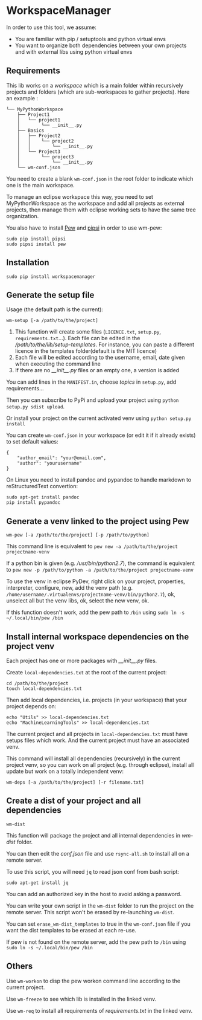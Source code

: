 WorkspaceManager
===============

In order to use this tool, we assume:

 * You are familiar with pip / setuptools and python virtual envs
 * You want to organize both dependencies between your own projects and with external libs using python virtual envs

Requirements
------------

This lib works on a *workspace* which is a main folder within recursively projects and folders (which are sub-workspaces to gather projects). Here an example :

	└── MyPythonWorkspace
	    ├── Project1
	    │   └── project1
	    │    	 └── __init__.py
	    ├── Basics
	    │   ├── Project2
	    │   │	 └── project2
	    │   │	  	 └── __init__.py
	    │   └── Project3
	    │    	 └── project3
	    │    	  	 └── __init__.py
	    └── wm-conf.json

You need to create a blank `wm-conf.json` in the root folder to indicate which one is the main workspace.

To manage an eclipse workspace this way, you need to set MyPythonWorkspace as the workspace and add all projects as external projects, then manage them with eclipse working sets to have the same tree organization.

You also have to install [Pew](https://github.com/berdario/pew) and [pipsi](https://pypi.python.org/pypi/pipsi) in order to use wm-pew:

	sudo pip install pipsi
	sudo pipsi install pew

Installation
------------

	sudo pip install workspacemanager

Generate the setup file
------------------------

Usage (the default path is the current):

	wm-setup [-a /path/to/the/project]

 1. This function will create some files (`LICENCE.txt`, `setup.py`, `requirements.txt`...). Each file can be edited in the */path/to/the/lib/setup-templates*. For instance, you can paste a different licence in the templates folder(default is the MIT licence)
 2. Each file will be edited according to the username, email, date given when executing the command line
 3. If there are no *\_\_init\_\_.py* files or an empty one, a version is added

You can add lines in the `MANIFEST.in`, choose *topics* in `setup.py`, add requirements... 

Then you can subscribe to PyPi and upload your project using `python setup.py sdist upload`.

Or install your project on the current activated venv using `python setup.py install`

You can create `wm-conf.json` in your workspace (or edit it if it already exists) to set default values:

    {
        "author_email": "your@email.com",
        "author": "yourusername"
    }

On Linux you need to install pandoc and pypandoc to handle markdown to reStructuredText convertion:

	sudo apt-get install pandoc
	pip install pypandoc

Generate a venv linked to the project using Pew
------------------------

	wm-pew [-a /path/to/the/project] [-p /path/to/python]
	
This command line is equivalent to `pew new -a /path/to/the/project projectname-venv`

If a python bin is given (e.g. */usr/bin/python2.7*), the command is equivalent to `pew new -p /path/to/python -a /path/to/the/project projectname-venv`

To use the venv in eclipse PyDev, right click on your project, properties, interpreter, configure, new, add the venv path (e.g. `/home/username/.virtualenvs/projectname-venv/bin/python2.7`), ok, unselect all but the venv libs, ok, select the new venv, ok.

If this function doesn't work, add the pew path to `/bin` using `sudo ln -s ~/.local/bin/pew /bin`

Install internal workspace dependencies on the project venv
------------------------

Each project has one or more packages with *\_\_init\_\_.py* files.

Create `local-dependencies.txt` at the root of the current project:

	cd /path/to/the/project
	touch local-dependencies.txt

Then add local dependencies, i.e. projects (in your workspace) that your project depends on:

	echo "Utils" >> local-dependencies.txt
	echo "MachineLearningTools" >> local-dependencies.txt

The current project and all projects in `local-dependencies.txt` must have setups files which work. And the current project must have an associated venv.

This command will install all dependencies (recursively) in the current project venv, so you can work on all project (e.g. through eclipse), install all update but work on a totally independent venv:

	wm-deps [-a /path/to/the/project] [-r filename.txt]


Create a dist of your project and all dependencies
-------

	wm-dist

This function will package the project and all internal dependencies in *wm-dist* folder.

You can then edit the *conf.json* file and use `rsync-all.sh` to install all on a remote server.

To use this script, you will need `jq` to read json conf from bash script:

	sudo apt-get install jq

You can add an authorized key in the host to avoid asking a password.

You can write your own script in the `wm-dist` folder to run the project on the remote server. This script won't be erased by re-launching `wm-dist`.

You can set `erase_wm-dist_templates` to true in the `wm-conf.json` file if you want the dist templates to be erased at each re-use.

If pew is not found on the remote server, add the pew path to `/bin` using `sudo ln -s ~/.local/bin/pew /bin`

Others
------

Use `wm-workon` to disp the pew workon command line according to the current project.

Use `wm-freeze` to see which lib is installed in the linked venv.

Use `wm-req` to install all requirements of *requirements.txt* in the linked venv.
